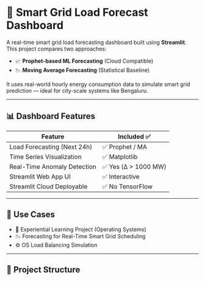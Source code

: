 # 🔌 Smart Grid Load Forecast Dashboard

A real-time smart grid load forecasting dashboard built using **Streamlit**.  
This project compares two approaches:

- 📈 **Prophet-based ML Forecasting** (Cloud Compatible)
- 📉 **Moving Average Forecasting** (Statistical Baseline)

It uses real-world hourly energy consumption data to simulate smart grid prediction — ideal for city-scale systems like Bengaluru.

---

## 📊 Dashboard Features

| Feature                        | Included ✅ |
|-------------------------------|-------------|
| Load Forecasting (Next 24h)   | ✅ Prophet / MA |
| Time Series Visualization     | ✅ Matplotlib |
| Real-Time Anomaly Detection   | ✅ Yes (Δ > 1000 MW) |
| Streamlit Web App UI          | ✅ Interactive |
| Streamlit Cloud Deployable    | ✅ No TensorFlow |

---

## 🧠 Use Cases

- 🧪 Experiential Learning Project (Operating Systems)
- 📉 Forecasting for Real-Time Smart Grid Scheduling
- ⚙️ OS Load Balancing Simulation

---

## 📁 Project Structure

